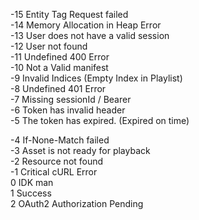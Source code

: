 -15 Entity Tag Request failed\
-14 Memory Allocation in Heap Error\
-13 User does not have a valid session\
-12 User not found\
-11 Undefined 400 Error\
-10 Not a Valid manifest\
-9 Invalid Indices (Empty Index in Playlist)\
-8 Undefined 401 Error\
-7 Missing sessionId / Bearer\
-6 Token has invalid header\
-5 The token has expired. (Expired on time)

-4 If-None-Match failed\
-3 Asset is not ready for playback\
-2 Resource not found\
-1 Critical cURL Error\
 0 IDK man\
 1 Success \
 2 OAuth2 Authorization Pending
